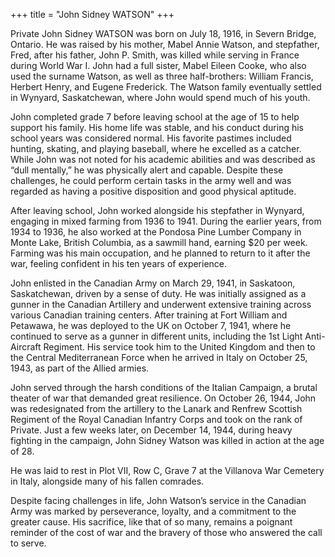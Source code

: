 +++
title = "John Sidney WATSON"
+++

Private John Sidney WATSON was born on July 18, 1916, in Severn Bridge, Ontario. He was raised by his mother, Mabel Annie Watson, and stepfather, Fred, after his father, John P. Smith, was killed while serving in France during World War I. John had a full sister, Mabel Eileen Cooke, who also used the surname Watson, as well as three half-brothers: William Francis, Herbert Henry, and Eugene Frederick. The Watson family eventually settled in Wynyard, Saskatchewan, where John would spend much of his youth.

John completed grade 7 before leaving school at the age of 15 to help support his family. His home life was stable, and his conduct during his school years was considered normal. His favorite pastimes included hunting, skating, and playing baseball, where he excelled as a catcher. While John was not noted for his academic abilities and was described as “dull mentally,” he was physically alert and capable. Despite these challenges, he could perform certain tasks in the army well and was regarded as having a positive disposition and good physical aptitude.

After leaving school, John worked alongside his stepfather in Wynyard, engaging in mixed farming from 1936 to 1941. During the earlier years, from 1934 to 1936, he also worked at the Pondosa Pine Lumber Company in Monte Lake, British Columbia, as a sawmill hand, earning $20 per week. Farming was his main occupation, and he planned to return to it after the war, feeling confident in his ten years of experience.

John enlisted in the Canadian Army on March 29, 1941, in Saskatoon, Saskatchewan, driven by a sense of duty. He was initially assigned as a gunner in the Canadian Artillery and underwent extensive training across various Canadian training centers. After training at Fort William and Petawawa, he was deployed to the UK on October 7, 1941, where he continued to serve as a gunner in different units, including the 1st Light Anti-Aircraft Regiment. His service took him to the United Kingdom and then to the Central Mediterranean Force when he arrived in Italy on October 25, 1943, as part of the Allied armies.

John served through the harsh conditions of the Italian Campaign, a brutal theater of war that demanded great resilience. On October 26, 1944, John was redesignated from the artillery to the Lanark and Renfrew Scottish Regiment of the Royal Canadian Infantry Corps and took on the rank of Private. Just a few weeks later, on December 14, 1944, during heavy fighting in the campaign, John Sidney Watson was killed in action at the age of 28.

He was laid to rest in Plot VII, Row C, Grave 7 at the Villanova War Cemetery in Italy, alongside many of his fallen comrades.

Despite facing challenges in life, John Watson’s service in the Canadian Army was marked by perseverance, loyalty, and a commitment to the greater cause. His sacrifice, like that of so many, remains a poignant reminder of the cost of war and the bravery of those who answered the call to serve.

